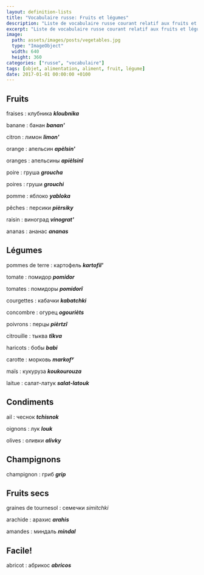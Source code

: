 ```yaml
---
layout: definition-lists
title: "Vocabulaire russe: Fruits et légumes"
description: "Liste de vocabulaire russe courant relatif aux fruits et légumes."
excerpt: "Liste de vocabulaire russe courant relatif aux fruits et légumes."
image:
  path: assets/images/posts/vegetables.jpg
  type: "ImageObject"
  width: 640
  height: 360
categories: ["russe", "vocabulaire"]
tags: [objet, alimentation, aliment, fruit, légume]
date: 2017-01-01 00:00:00 +0100
---
```


## Fruits

fraises
: клубника
*__kloubnika__*

banane
: банан
*__banan'__*

citron
: лимон
*__limon'__*

orange
: апельсин
*__apèlsin'__*

oranges
: апельсины
*__apièlsinî__*

poire
: груша
*__groucha__*

poires
: груши
*__grouchi__*

pomme
: яблоко
*__yabloka__*

pêches
: персики
*__pièrsiky__*

raisin
: виноград
*__vinograt'__*

ananas
: ананас
*__ananas__*


## Légumes

pommes de terre
: картофель
*__kartofil'__*

tomate
: помидор
*__pomidor__*

tomates
: помидоры
*__pomidorî__*

courgettes
: кабачки
*__kabatchki__*

concombre
: огурец
*__ogourièts__*

poivrons
: перцы
*__pièrtzî__*

citrouille
: тыква
*__tîkva__*

haricots
: бобы
*__babi__*

carotte
: морковь
*__markofʸ__*

maïs
: кукуруза
*__koukourouza__*

laitue
: салат-латук
*__salat-latouk__*


## Condiments

ail
: чеснок
*__tchisnok__*

oignons
: лук
*__louk__*

olives
: оливки
*__alivky__*


## Champignons

champignon
: гриб
*__grip__*


## Fruits secs

graines de tournesol
: семечки
*simitchki*

arachide
: арахис
*__arahis__*

amandes
: миндаль
*__mindal__*


## Facile!

abricot
: абрикос
*__abricos__*

